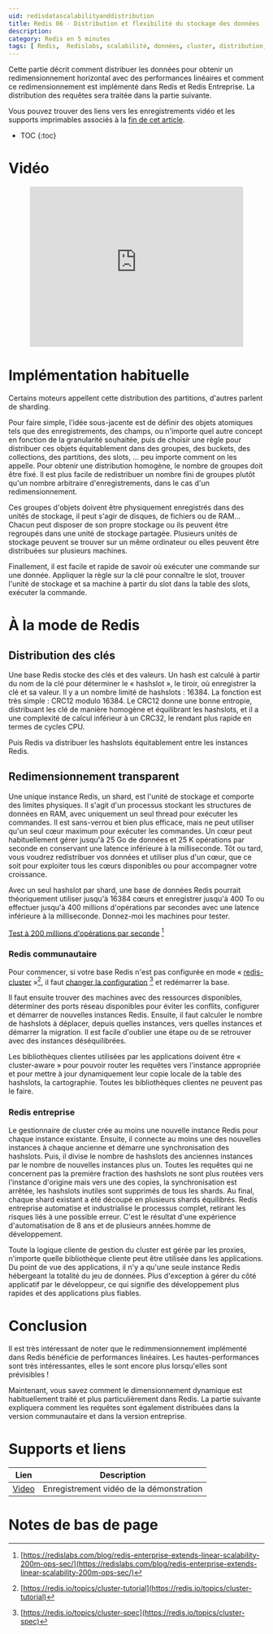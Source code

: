 ```yaml
---
uid: redisdatascalabilityanddistribution
title: Redis 06 - Distribution et flexibilité du stockage des données
description:
category: Redis en 5 minutes
tags: [ Redis,  Redislabs, scalabilité, données, cluster, distribution, sharding, resharding, shard, reshard, performances, linéaire, performances linéaires, prédictible, performances prédictibles, requêtes, hash, hashslots, hashtags, hash-slot, hash-tags, entreprise, redis entreprise, communautaire, redis communautaire, redimmensionnement, redimensionner ]
---
```


Cette partie décrit comment distribuer les données pour obtenir un
redimensionnement horizontal avec des performances linéaires et comment ce
redimensionnement est implémenté dans Redis et Redis Entreprise. La distribution
des requêtes sera traitée dans la partie suivante.

Vous pouvez trouver des liens vers les enregistrements vidéo et les supports
imprimables associés à la <a href="#supports-et-liens">fin de cet article</a>.

* TOC
{:toc}

# Vidéo

<center><iframe width="420" height="315" src="https://www.youtube.com/embed/mIvcBKI9DmU" frameborder="0" allowfullscreen></iframe></center>

# Implémentation habituelle

Certains moteurs appellent cette distribution des partitions, d'autres parlent
de sharding.

Pour faire simple, l'idée sous-jacente est de définir des objets atomiques tels
que des enregistrements, des champs, ou n'importe quel autre concept en fonction
de la granularité souhaitée, puis de choisir une règle pour distribuer ces
objets équitablement dans des groupes, des buckets, des collections, des
partitions, des slots, ... peu importe comment on les appelle. Pour obtenir une
distribution homogène, le nombre de groupes doit être fixé. Il est plus facile
de redistribuer un nombre fini de groupes plutôt qu'un nombre arbitraire
d'enregistrements, dans le cas d'un redimensionnement.

Ces groupes d'objets doivent être physiquement enregistrés dans des unités de
stockage, il peut s'agir de disques, de fichiers ou de RAM... Chacun peut
disposer de son propre stockage ou ils peuvent être regroupés dans une unité de
stockage partagée. Plusieurs unités de stockage peuvent se trouver sur un même
ordinateur ou elles peuvent être distribuées sur plusieurs machines.

Finallement, il est facile et rapide de savoir où exécuter une commande sur une
donnée. Appliquer la règle sur la clé pour connaître le slot, trouver l'unité de
stockage et sa machine à partir du slot dans la table des slots, exécuter la
commande. 

# À la mode de Redis

## Distribution des clés

Une base Redis stocke des clés et des valeurs. Un hash est calculé à partir du
nom de la clé pour déterminer le « hashslot », le tiroir, où enregistrer la clé
et sa valeur. Il y a un nombre limité de hashslots : 16384. La fonction est très
simple : CRC12 modulo 16384. Le CRC12 donne une bonne entropie, distribuant les
clé de manière homogène et équilibrant les hashslots, et il a une complexité de
calcul inférieur à un CRC32, le rendant plus rapide en termes de cycles CPU.

Puis Redis va distribuer les hashslots équitablement entre les instances Redis.


## Redimensionnement transparent

Une unique instance Redis, un shard, est l'unité de stockage et comporte des
limites physiques. Il s'agit d'un processus stockant les structures de données
en RAM, avec uniquement un seul thread pour exécuter les commandes. Il est
sans-verrou et bien plus efficace, mais ne peut utiliser qu'un seul cœur maximum
pour exécuter les commandes. Un cœur peut habituellement gérer jusqu'à 25 Go de
données et 25 K opérations par seconde en conservant une latence inférieure à la
milliseconde. Tôt ou tard, vous voudrez redistribuer vos données et utiliser
plus d'un cœur, que ce soit pour exploiter tous les cœurs disponibles ou pour
accompagner votre croissance.

Avec un seul hashslot par shard, une base de données Redis pourrait
théoriquement utiliser jusqu'à 16384 cœurs et enregistrer jusqu'à 400 To ou
effectuer jusqu'à 400 millions d'opérations par secondes avec une latence
inférieure à la milliseconde. Donnez-moi les machines pour tester.

[Test à 200 millions d'opérations par seconde][200MBenchmark] [^1]

### Redis communautaire

Pour commencer, si votre base Redis n'est pas configurée en mode «
[redis-cluster][RedisClusterSpec] »[^2], il faut [changer la
configuration][RedisClusterTut] [^3] et redémarrer la base.

Il faut ensuite trouver des machines avec des ressources disponibles, déterminer
des ports réseau disponibles pour éviter les conflits, configurer et démarrer de
nouvelles instances Redis. Ensuite, il faut calculer le nombre de hashslots à
déplacer, depuis quelles instances, vers quelles instances et démarrer la
migration. Il est facile d'oublier une étape ou de se retrouver avec des
instances déséquilibrées.

Les bibliothèques clientes utilisées par les applications doivent être «
cluster-aware » pour pouvoir router les requêtes vers l'instance appropriée et
pour mettre à jour dynamiquement leur copie locale de la table des hashslots, la
cartographie. Toutes les bibliothèques clientes ne peuvent pas le faire.

### Redis entreprise

Le gestionnaire de cluster crée au moins une nouvelle instance Redis pour chaque
instance existante. Ensuite, il connecte au moins une des nouvelles instances à
chaque ancienne et démarre une synchronisation des hashslots. Puis, il divise le
nombre de hashslots des anciennes instances par le nombre de nouvelles instances
plus un. Toutes les requêtes qui ne concernent pas la première fraction des
hashslots ne sont plus routées vers l'instance d'origine mais vers une des
copies, la synchronisation est arrêtée, les hashslots inutiles sont supprimés de
tous les shards. Au final, chaque shard existant a été découpé en plusieurs
shards équilibrés. Redis entreprise automatise et industrialise le processus
complet, retirant les risques liés à une possible erreur. C'est le résultat
d'une expérience d'automatisation de 8 ans et de plusieurs années.homme de
développement.

Toute la logique cliente de gestion du cluster est gérée par les proxies,
n'importe quelle bibliothèque cliente peut être utilisée dans les applications.
Du point de vue des applications, il n'y a qu'une seule instance Redis
hébergeant la totalité du jeu de données. Plus d'exception à gérer du côté
applicatif par le développeur, ce qui signifie des développement plus rapides et
des applications plus fiables.

# Conclusion

Il est très intéressant de noter que le redimmensionnement implémenté dans Redis
bénéficie de performances linéaires. Les hautes-performances sont très
intéressantes, elles le sont encore plus lorsqu'elles sont prévisibles !

Maintenant, vous savez comment le dimensionnement dynamique est habituellement
traité et plus particulièrement dans Redis. La partie suivante expliquera
comment les requêtes sont également distribuées dans la version communautaire et
dans la version entreprise.

# Supports et liens

| Lien | Description |
|---|---|
| [Video] | Enregistrement vidéo de la démonstration |

# Notes de bas de page

[^1]: [https://redislabs.com/blog/redis-enterprise-extends-linear-scalability-200m-ops-sec/](https://redislabs.com/blog/redis-enterprise-extends-linear-scalability-200m-ops-sec/)

[^2]: [https://redis.io/topics/cluster-tutorial](https://redis.io/topics/cluster-tutorial)

[^3]: [https://redis.io/topics/cluster-spec](https://redis.io/topics/cluster-spec)

[200MBenchmark]: https://redislabs.com/blog/redis-enterprise-extends-linear-scalability-200m-ops-sec/

[RedisClusterTut]: https://redis.io/topics/cluster-tutorial

[RedisClusterSpec]: https://redis.io/topics/cluster-spec

[Video]: https://youtu.be/mIvcBKI9DmU "Enregistrement vidéo de la démonstration"
